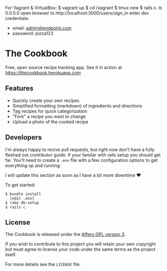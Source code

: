 For Vagrant & VirtualBox:
$ vagrant up
$ cd /vagrant
$ tmux new
$ rails s -b 0.0.0.0
open browser to http://localhost:3000/users/sign_in
enter dev credentials:
 - email:    admin@endpoint.com
 - password: pizza123
# The Cookbook

Free, open source recipe tracking app. See it in action at
<https://thecookbook.herokuapp.com>

## Features

- Quickly create your own recipes
- Simplified formatting (markdown) of ingredients and directions
- Tag recipes for quick categorization
- "Fork" a recipe you want to change
- Upload a photo of the cooked recipe

## Developers

I'm always happy to recive pull requests, but right now don't have a fully
fleshed out contributor guide. If your familar with rails setup you should get
far. You'll need to create a `.env` file with a few configuration options to get
everything up and running.

I will update this section as soon as I have a bit more downtime :heart:

To get started:

    $ bundle install
      [edit .env]
    $ rake db:setup
    $ rails c

## License

The Cookbook is released under the [Affero GPL version 3][agpl].

If you wish to contribute to this project you will retain your own copyright but
must agree to license your code under the same terms as the project itself.

For more details see the `LICENSE` file.

[agpl]: http://www.gnu.org/licenses/agpl.html
